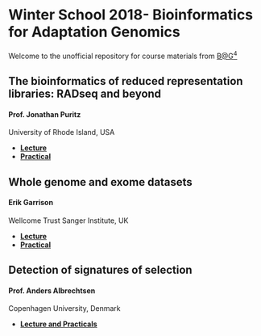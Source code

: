 # Winter School 2018- Bioinformatics for Adaptation Genomics

Welcome to the unofficial repository for course materials from [B@G<sup>4</sup>](http://www.adaptation.ethz.ch/education/bag-winter-school-2018.html)

## The bioinformatics of reduced representation libraries: RADseq and beyond
#### Prof. Jonathan Puritz  
University of Rhode Island, USA

* **[Lecture](/Lectures/Day%01)**
* **[Practical](/Exercises/Day%01)**

##  Whole genome and exome datasets
#### Erik Garrison 
Wellcome Trust Sanger Institute, UK

* **[Lecture](https://docs.google.com/presentation/d/1t921ccF66N0_oyn09gbM0w8nzADzWF20rfZkeMv3Sy8/edit?usp=sharing)**
* **[Practical](https://docs.google.com/document/d/1CV3AUackPEaSw7GkY6f7Q5lnlTVeWkyh6IOrB4jQwMg/edit?usp=sharing)**

## Detection of signatures of selection
#### Prof. Anders Albrechtsen 
Copenhagen University, Denmark

* **[Lecture and Practicals](http://popgen.dk/albrecht/BAG2018/web/)**
